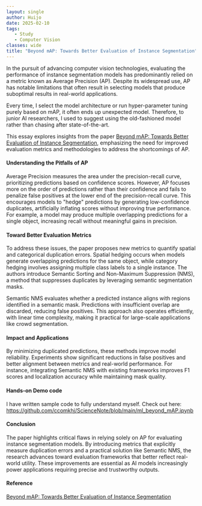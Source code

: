 ```yaml
---
layout: single
author: Huijo
date: 2025-02-10
tags:
   - Study
   - Computer Vision
classes: wide
title: "Beyond mAP: Towards Better Evaluation of Instance Segmentation"
---
```


In the pursuit of advancing computer vision technologies, evaluating the performance of instance segmentation models has predominantly relied on a metric known as Average Precision (AP). Despite its widespread use, AP has notable limitations that often result in selecting models that produce suboptimal results in real-world applications.

Every time, I select the model architecture or run hyper-parameter tuning purely based on mAP, it often ends up unexpected model.
Therefore, to junior AI researchers, I used to suggest using the old-fashioned model rather than chasing after state-of-the-art.

This essay explores insights from the paper [Beyond mAP: Towards Better Evaluation of Instance Segmentation](https://openaccess.thecvf.com/content/CVPR2023/papers/Jena_Beyond_mAP_Towards_Better_Evaluation_of_Instance_Segmentation_CVPR_2023_paper.pdf), emphasizing the need for improved evaluation metrics and methodologies to address the shortcomings of AP.

#### Understanding the Pitfalls of AP
Average Precision measures the area under the precision-recall curve, prioritizing predictions based on confidence scores. However, AP focuses more on the order of predictions rather than their confidence and fails to penalize false positives at the lower end of the precision-recall curve. This encourages models to "hedge" predictions by generating low-confidence duplicates, artificially inflating scores without improving true performance. For example, a model may produce multiple overlapping predictions for a single object, increasing recall without meaningful gains in precision.

#### Toward Better Evaluation Metrics
To address these issues, the paper proposes new metrics to quantify spatial and categorical duplication errors. Spatial hedging occurs when models generate overlapping predictions for the same object, while category hedging involves assigning multiple class labels to a single instance. The authors introduce Semantic Sorting and Non-Maximum Suppression (NMS), a method that suppresses duplicates by leveraging semantic segmentation masks.

Semantic NMS evaluates whether a predicted instance aligns with regions identified in a semantic mask. Predictions with insufficient overlap are discarded, reducing false positives. This approach also operates efficiently, with linear time complexity, making it practical for large-scale applications like crowd segmentation.

#### Impact and Applications
By minimizing duplicated predictions, these methods improve model reliability. Experiments show significant reductions in false positives and better alignment between metrics and real-world performance. For instance, integrating Semantic NMS with existing frameworks improves F1 scores and localization accuracy while maintaining mask quality.

#### Hands-on Demo code
I have written sample code to fully understand myself.
Check out here: https://github.com/ccomkhj/ScienceNote/blob/main/ml_beyond_mAP.ipynb

#### Conclusion
The paper highlights critical flaws in relying solely on AP for evaluating instance segmentation models. By introducing metrics that explicitly measure duplication errors and a practical solution like Semantic NMS, the research advances toward evaluation frameworks that better reflect real-world utility. These improvements are essential as AI models increasingly power applications requiring precise and trustworthy outputs.

#### Reference
[Beyond mAP: Towards Better Evaluation of Instance Segmentation](https://openaccess.thecvf.com/content/CVPR2023/papers/Jena_Beyond_mAP_Towards_Better_Evaluation_of_Instance_Segmentation_CVPR_2023_paper.pdf)